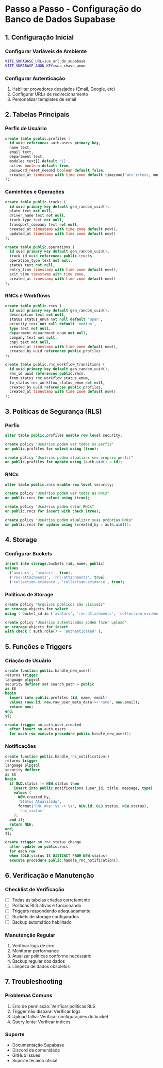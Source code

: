 # Passo a Passo - Configuração do Banco de Dados Supabase

## 1. Configuração Inicial

### Configurar Variáveis de Ambiente
```bash
VITE_SUPABASE_URL=sua_url_do_supabase
VITE_SUPABASE_ANON_KEY=sua_chave_anon
```

### Configurar Autenticação
1. Habilitar provedores desejados (Email, Google, etc)
2. Configurar URLs de redirecionamento
3. Personalizar templates de email

## 2. Tabelas Principais

### Perfis de Usuário
```sql
create table public.profiles (
  id uuid references auth.users primary key,
  name text,
  email text,
  department text,
  modules text[] default '{}',
  active boolean default true,
  password_reset_needed boolean default false,
  created_at timestamp with time zone default timezone('utc'::text, now())
);
```

### Caminhões e Operações
```sql
create table public.trucks (
  id uuid primary key default gen_random_uuid(),
  plate text not null,
  driver_name text not null,
  truck_type text not null,
  transport_company text not null,
  created_at timestamp with time zone default now(),
  updated_at timestamp with time zone default now()
);

create table public.operations (
  id uuid primary key default gen_random_uuid(),
  truck_id uuid references public.trucks,
  operation_type text not null,
  status text not null,
  entry_time timestamp with time zone default now(),
  exit_time timestamp with time zone,
  created_at timestamp with time zone default now()
);
```

### RNCs e Workflows
```sql
create table public.rncs (
  id uuid primary key default gen_random_uuid(),
  description text not null,
  status status_enum not null default 'open',
  priority text not null default 'medium',
  type text not null,
  department department_enum not null,
  company text not null,
  cnpj text not null,
  created_at timestamp with time zone default now(),
  created_by uuid references public.profiles
);

create table public.rnc_workflow_transitions (
  id uuid primary key default gen_random_uuid(),
  rnc_id uuid references public.rncs,
  from_status rnc_workflow_status_enum,
  to_status rnc_workflow_status_enum not null,
  created_by uuid references public.profiles,
  created_at timestamp with time zone default now()
);
```

## 3. Políticas de Segurança (RLS)

### Perfis
```sql
alter table public.profiles enable row level security;

create policy "Usuários podem ver todos os perfis"
on public.profiles for select using (true);

create policy "Usuários podem atualizar seu próprio perfil"
on public.profiles for update using (auth.uid() = id);
```

### RNCs
```sql
alter table public.rncs enable row level security;

create policy "Usuários podem ver todas as RNCs"
on public.rncs for select using (true);

create policy "Usuários podem criar RNCs"
on public.rncs for insert with check (true);

create policy "Usuários podem atualizar suas próprias RNCs"
on public.rncs for update using (created_by = auth.uid());
```

## 4. Storage

### Configurar Buckets
```sql
insert into storage.buckets (id, name, public)
values 
  ('avatars', 'avatars', true),
  ('rnc-attachments', 'rnc-attachments', true),
  ('collection-evidence', 'collection-evidence', true);
```

### Políticas de Storage
```sql
create policy "Arquivos públicos são visíveis"
on storage.objects for select
using ( bucket_id in ('avatars', 'rnc-attachments', 'collection-evidence') );

create policy "Usuários autenticados podem fazer upload"
on storage.objects for insert
with check ( auth.role() = 'authenticated' );
```

## 5. Funções e Triggers

### Criação de Usuário
```sql
create function public.handle_new_user()
returns trigger
language plpgsql
security definer set search_path = public
as $$
begin
  insert into public.profiles (id, name, email)
  values (new.id, new.raw_user_meta_data->>'name', new.email);
  return new;
end;
$$;

create trigger on_auth_user_created
  after insert on auth.users
  for each row execute procedure public.handle_new_user();
```

### Notificações
```sql
create function public.handle_rnc_notification()
returns trigger
language plpgsql
security definer
as $$
begin
  if OLD.status != NEW.status then
    insert into public.notifications (user_id, title, message, type)
    values (
      NEW.created_by,
      'Status Atualizado',
      format('RNC #%s: %s -> %s', NEW.id, OLD.status, NEW.status),
      'rnc_status'
    );
  end if;
  return NEW;
end;
$$;

create trigger on_rnc_status_change
  after update on public.rncs
  for each row
  when (OLD.status IS DISTINCT FROM NEW.status)
  execute procedure public.handle_rnc_notification();
```

## 6. Verificação e Manutenção

### Checklist de Verificação
- [ ] Todas as tabelas criadas corretamente
- [ ] Políticas RLS ativas e funcionando
- [ ] Triggers respondendo adequadamente
- [ ] Buckets de storage configurados
- [ ] Backup automático habilitado

### Manutenção Regular
1. Verificar logs de erro
2. Monitorar performance
3. Atualizar políticas conforme necessário
4. Backup regular dos dados
5. Limpeza de dados obsoletos

## 7. Troubleshooting

### Problemas Comuns
1. Erro de permissão: Verificar políticas RLS
2. Trigger não dispara: Verificar logs
3. Upload falha: Verificar configurações do bucket
4. Query lenta: Verificar índices

### Suporte
- Documentação Supabase
- Discord da comunidade
- GitHub Issues
- Suporte técnico oficial